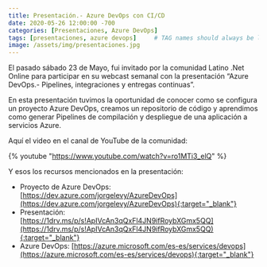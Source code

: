 ```yaml
---
title: Presentación.- Azure DevOps con CI/CD
date: 2020-05-26 12:00:00 -700
categories: [Presentaciones, Azure DevOps]
tags: [presentaciones, azure devops]     # TAG names should always be lowercase
image: /assets/img/presentaciones.jpg
---
```


El pasado sábado 23 de Mayo, fui invitado por la comunidad Latino .Net Online para participar en su webcast semanal con la presentación “Azure DevOps.- Pipelines, integraciones y entregas continuas”.

En esta presentación tuvimos la oportunidad de conocer como se configura un proyecto Azure DevOps, creamos un repositorio de código y aprendimos como generar Pipelines de compilación y despliegue de una aplicación a servicios Azure.

Aquí el video en el canal de YouTube de la comunidad:

{% youtube "https://www.youtube.com/watch?v=ro1MTi3_elQ" %}

Y esos los recursos mencionados en la presentación:

- Proyecto de Azure DevOps: [https://dev.azure.com/jorgelevy/AzureDevOps](https://dev.azure.com/jorgelevy/AzureDevOps){:target="_blank"}
- Presentación: [https://1drv.ms/p/s!ApIVcAn3qQxFl4JN9ifRoybXGmx5QQ](https://1drv.ms/p/s!ApIVcAn3qQxFl4JN9ifRoybXGmx5QQ){:target="_blank"}
- Azure DevOps: [https://azure.microsoft.com/es-es/services/devops](https://azure.microsoft.com/es-es/services/devops){:target="_blank"}